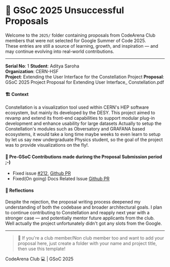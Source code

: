 # 📁 GSoC 2025 Unsuccessful Proposals

Welcome to the `2025/` folder containing proposals from CodeArena Club members that were not selected for Google Summer of Code 2025.  
These entries are still a source of learning, growth, and inspiration — and may continue evolving into real-world contributions.

---
**Serial No**: 1
**Student**: Aditya Saroha  
**Organization**: CERN-HSF  
**Project**: Extending the User Interface for the Constellation Project
**Proposal**: GSoC 2025 Project Proposal for Extending User Interface_ Constellation.pdf

#### 🏗️ Context
Constellation is a visualization tool used within CERN's HEP software ecosystem, but mainly its developed by the DESY. This project aimed to revamp and extend its front-end capabilities to support modular plug-in development and enhance usability for large datasets
Actually to setup the Constellation's modules such as Obversatory and GRAFANA based ecosystems, it would take a long time maybe weeks to even learn to setup by let us say new undergraduate Physics student, so the goal of the project was to provide visualizations on the fly!.

#### 🔧 Pre-GSoC Contributions made durinng the Proposal Submission period ;-)
- Fixed issue [#212](https://gitlab.desy.de/constellation/constellation/-/issues/212), [Github PR](https://github.com/constellation-daq/Constellation/pull/3)
- Fixed(On going) Docs Related Issue [Github PR](https://github.com/constellation-daq/Constellation/pull/5)

#### 💭 Reflections
Despite the rejection, the proposal writing process deepened my understanding of both the codebase and broader architectural goals. I plan to continue contributing to Constellation and reapply next year with a stronger case — and potentially mentor future applicants from the club.
Well actually the project unfortunately didn't got any slots from the Google.

---

> 📢 If you're a club member/Non club member too and want to add your proposal here, just create a folder with your name and project title, then use this template!

CodeArena Club 💻 | GSoC 2025
